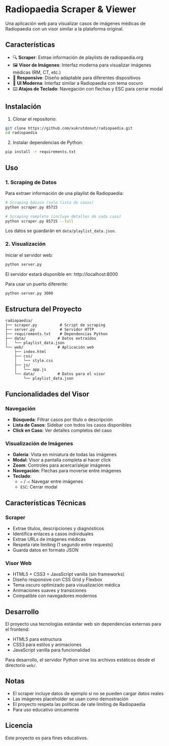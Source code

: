 # Radiopaedia Scraper & Viewer

Una aplicación web para visualizar casos de imágenes médicas de Radiopaedia con un visor similar a la plataforma original.

## Características

- 🔍 **Scraper**: Extrae información de playlists de radiopaedia.org
- 🖼️ **Visor de Imágenes**: Interfaz moderna para visualizar imágenes médicas (RM, CT, etc.)
- 📱 **Responsive**: Diseño adaptable para diferentes dispositivos
- 🎨 **UI Moderna**: Interfaz similar a Radiopaedia con tema oscuro
- ⌨️ **Atajos de Teclado**: Navegación con flechas y ESC para cerrar modal

## Instalación

1. Clonar el repositorio:
```bash
git clone https://github.com/xukrutdonut/radiopaedia.git
cd radiopaedia
```

2. Instalar dependencias de Python:
```bash
pip install -r requirements.txt
```

## Uso

### 1. Scraping de Datos

Para extraer información de una playlist de Radiopaedia:

```bash
# Scraping básico (solo lista de casos)
python scraper.py 85715

# Scraping completo (incluye detalles de cada caso)
python scraper.py 85715 --full
```

Los datos se guardarán en `data/playlist_data.json`.

### 2. Visualización

Iniciar el servidor web:

```bash
python server.py
```

El servidor estará disponible en: http://localhost:8000

Para usar un puerto diferente:
```bash
python server.py 3000
```

## Estructura del Proyecto

```
radiopaedia/
├── scraper.py          # Script de scraping
├── server.py           # Servidor HTTP
├── requirements.txt    # Dependencias Python
├── data/              # Datos extraídos
│   └── playlist_data.json
└── web/               # Aplicación web
    ├── index.html
    ├── css/
    │   └── style.css
    ├── js/
    │   └── app.js
    └── data/          # Datos para el visor
        └── playlist_data.json
```

## Funcionalidades del Visor

### Navegación
- **Búsqueda**: Filtrar casos por título o descripción
- **Lista de Casos**: Sidebar con todos los casos disponibles
- **Click en Caso**: Ver detalles completos del caso

### Visualización de Imágenes
- **Galería**: Vista en miniatura de todas las imágenes
- **Modal**: Visor a pantalla completa al hacer click
- **Zoom**: Controles para acercar/alejar imágenes
- **Navegación**: Flechas para moverse entre imágenes
- **Teclado**: 
  - `←` / `→`: Navegar entre imágenes
  - `ESC`: Cerrar modal

## Características Técnicas

### Scraper
- Extrae títulos, descripciones y diagnósticos
- Identifica enlaces a casos individuales
- Extrae URLs de imágenes médicas
- Respeta rate limiting (1 segundo entre requests)
- Guarda datos en formato JSON

### Visor Web
- HTML5 + CSS3 + JavaScript vanilla (sin frameworks)
- Diseño responsive con CSS Grid y Flexbox
- Tema oscuro optimizado para visualización médica
- Animaciones suaves y transiciones
- Compatible con navegadores modernos

## Desarrollo

El proyecto usa tecnologías estándar web sin dependencias externas para el frontend:
- HTML5 para estructura
- CSS3 para estilos y animaciones
- JavaScript vanilla para funcionalidad

Para desarrollo, el servidor Python sirve los archivos estáticos desde el directorio `web/`.

## Notas

- El scraper incluye datos de ejemplo si no se pueden cargar datos reales
- Las imágenes placeholder se usan como demostración
- El proyecto respeta las políticas de rate limiting de Radiopaedia
- Para uso educativo únicamente

## Licencia

Este proyecto es para fines educativos.
